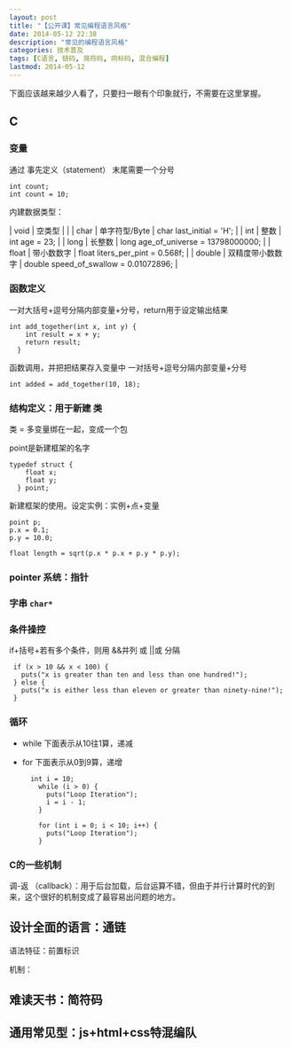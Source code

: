 ```yaml
---
layout: post
title: "【公开课】常见编程语言风格"
date: 2014-05-12 22:38
description: "常见的编程语言风格"
categories: 技术普及
tags: [C语言, 链码, 简符码, 网标码, 混合编程]
lastmod: 2014-05-12
--- 
```


下面应该越来越少人看了，只要扫一眼有个印象就行，不需要在这里掌握。


## C ##

### 变量 ###

   通过 事先定义（statement） 末尾需要一个分号

    int count;
    int count = 10;

内建数据类型：

| void   | 空类型         |         |
| char   | 单字符型/Byte      | char last_initial = 'H';       |
| int    | 整数           | int age = 23;         |
| long   | 长整数 | long age_of_universe = 13798000000;   |
| float  | 带小数数字      | float liters_per_pint = 0.568f;       |
| double | 双精度带小数数字  | double speed_of_swallow = 0.01072896; |

### 函数定义 ###

一对大括号+逗号分隔内部变量+分号，return用于设定输出结果

    int add_together(int x, int y) {
        int result = x + y;
        return result;
      }


函数调用，并把把结果存入变量中 一对括号+逗号分隔内部变量+分号

    int added = add_together(10, 18);


### 结构定义：用于新建 类 ###

类 = 多变量绑在一起，变成一个包

point是新建框架的名字

    typedef struct {
        float x;
        float y;
      } point;


新建框架的使用。设定实例：实例+点+变量

    point p;
    p.x = 0.1;
    p.y = 10.0;
    
    float length = sqrt(p.x * p.x + p.y * p.y);

### pointer 系统：指针 ###

   
### 字串 `char*` ###

### 条件操控 ###

if+括号+若有多个条件，则用 &&并列 或 ||或 分隔
   

     if (x > 10 && x < 100) {
       puts("x is greater than ten and less than one hundred!");
     } else {
       puts("x is either less than eleven or greater than ninety-nine!");
     }


### 循环 ###

+ while 下面表示从10往1算，递减
+ for 下面表示从0到9算，递增

        int i = 10;
          while (i > 0) {
            puts("Loop Iteration");
            i = i - 1;
          }
        
          for (int i = 0; i < 10; i++) {
            puts("Loop Iteration");
          }


### C的一些机制 ###

   调-返 （callback）：用于后台加载，后台运算不错，但由于并行计算时代的到来，这个很好的机制变成了最容易出问题的地方。

## 设计全面的语言：通链 ##

语法特征：前置标识

机制：



## 难读天书：简符码 ##


## 通用常见型：js+html+css特混编队 ##


 
